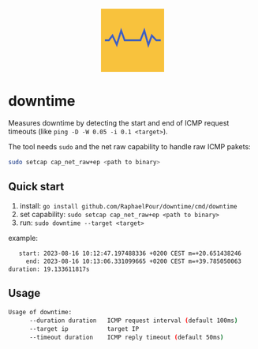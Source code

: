 <p align="center"><img src="downtime.png"></p>

# downtime

Measures downtime by detecting the start and end of ICMP request timeouts (like `ping -D -W 0.05 -i 0.1 <target>`).

The tool needs `sudo` and the net raw capability to handle raw ICMP pakets:

```bash
sudo setcap cap_net_raw+ep <path to binary>
```

## Quick start

1. install: `go install github.com/RaphaelPour/downtime/cmd/downtime`
2. set capability: `sudo setcap cap_net_raw+ep <path to binary>`
3. run: `sudo downtime --target <target>`

example:
```
   start: 2023-08-16 10:12:47.197488336 +0200 CEST m=+20.651438246
     end: 2023-08-16 10:13:06.331099665 +0200 CEST m=+39.785050063
duration: 19.133611817s
```

## Usage

```bash
Usage of downtime:
      --duration duration   ICMP request interval (default 100ms)
      --target ip           target IP
      --timeout duration    ICMP reply timeout (default 50ms)
```
